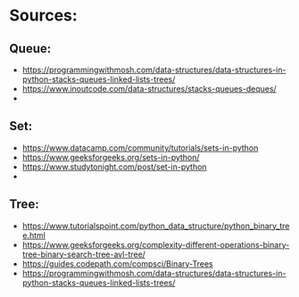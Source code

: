 # Sources:
## Queue:
- https://programmingwithmosh.com/data-structures/data-structures-in-python-stacks-queues-linked-lists-trees/
- https://www.inoutcode.com/data-structures/stacks-queues-deques/
- 
## Set:
- https://www.datacamp.com/community/tutorials/sets-in-python
- https://www.geeksforgeeks.org/sets-in-python/
- https://www.studytonight.com/post/set-in-python
- 
## Tree:
- https://www.tutorialspoint.com/python_data_structure/python_binary_tree.html
- https://www.geeksforgeeks.org/complexity-different-operations-binary-tree-binary-search-tree-avl-tree/
- https://guides.codepath.com/compsci/Binary-Trees
- https://programmingwithmosh.com/data-structures/data-structures-in-python-stacks-queues-linked-lists-trees/
